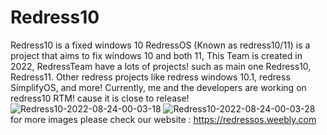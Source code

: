 # Redress10
Redress10 is a fixed windows 10
RedressOS (Known as redress10/11) is a project that aims to fix windows 10 and both 11, This Team is created in 2022, RedressTeam have a lots of projects! such as main one Redress10, Redress11. Other redress projects like redress windows 10.1, redress SimplifyOS, and more! Currently, me and the developers are working on redress10 RTM! cause it is close to release!
![Redress10-2022-08-24-00-03-18](https://user-images.githubusercontent.com/97095598/187602236-04f575d8-196d-4432-af3f-a4ca36fe0310.png)
![Redress10-2022-08-24-00-03-28](https://user-images.githubusercontent.com/97095598/187602313-353f9f76-8ada-4614-9a16-bf2db791fea9.png)
for more images please check our website : https://redressos.weebly.com
